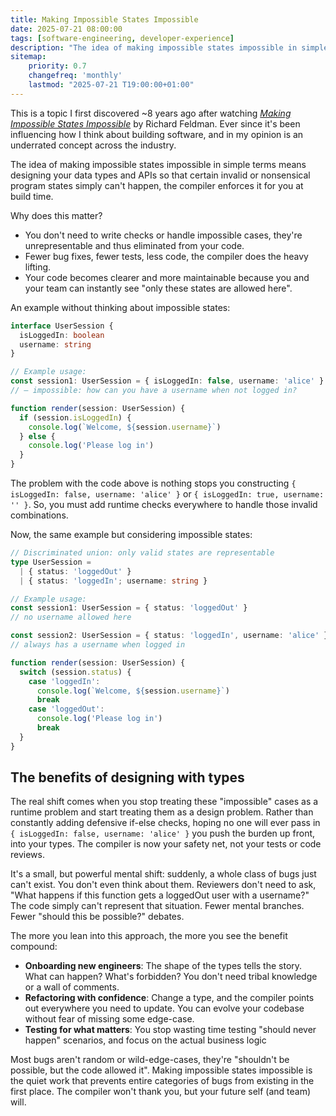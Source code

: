 ```yaml
---
title: Making Impossible States Impossible
date: 2025-07-21 08:00:00
tags: [software-engineering, developer-experience]
description: "The idea of making impossible states impossible in simple terms, means designing your data types and APIs so that certain invalid or nonsensical program states simply can't happen, the compiler enforces it for you at build time."
sitemap:
    priority: 0.7
    changefreq: 'monthly'
    lastmod: "2025-07-21 T19:00:00+01:00"
---
```


This is a topic I first discovered ~8 years ago after watching _[Making Impossible States Impossible](https://www.youtube.com/watch?v=IcgmSRJHu_8)_ by Richard Feldman. Ever since it's been influencing how I think about building software, and in my opinion is an underrated concept across the industry.

The idea of making impossible states impossible in simple terms means designing your data types and APIs so that certain invalid or nonsensical program states simply can't happen, the compiler enforces it for you at build time.

Why does this matter?

- You don't need to write checks or handle impossible cases, they're unrepresentable and thus eliminated from your code.
- Fewer bug fixes, fewer tests, less code, the compiler does the heavy lifting.
- Your code becomes clearer and more maintainable because you and your team can instantly see "only these states are allowed here".

An example without thinking about impossible states:

```typescript
interface UserSession {
  isLoggedIn: boolean
  username: string
}

// Example usage:
const session1: UserSession = { isLoggedIn: false, username: 'alice' }
// — impossible: how can you have a username when not logged in?

function render(session: UserSession) {
  if (session.isLoggedIn) {
    console.log(`Welcome, ${session.username}`)
  } else {
    console.log('Please log in')
  }
}
```

The problem with the code above is nothing stops you constructing `{ isLoggedIn: false, username: 'alice' }` or `{ isLoggedIn: true, username: '' }`. So, you must add runtime checks everywhere to handle those invalid combinations.

Now, the same example but considering impossible states:

```typescript
// Discriminated union: only valid states are representable
type UserSession =
  | { status: 'loggedOut' }
  | { status: 'loggedIn'; username: string }

// Example usage:
const session1: UserSession = { status: 'loggedOut' }
// no username allowed here

const session2: UserSession = { status: 'loggedIn', username: 'alice' }
// always has a username when logged in

function render(session: UserSession) {
  switch (session.status) {
    case 'loggedIn':
      console.log(`Welcome, ${session.username}`)
      break
    case 'loggedOut':
      console.log('Please log in')
      break
  }
}
```

## The benefits of designing with types

The real shift comes when you stop treating these "impossible" cases as a runtime problem and start treating them as a design problem. Rather than constantly adding defensive if-else checks, hoping no one will ever pass in `{ isLoggedIn: false, username: 'alice' }` you push the burden up front, into your types. The compiler is now your safety net, not your tests or code reviews.

It's a small, but powerful mental shift: suddenly, a whole class of bugs just can't exist. You don't even think about them. Reviewers don't need to ask, "What happens if this function gets a loggedOut user with a username?" The code simply can't represent that situation. Fewer mental branches. Fewer "should this be possible?" debates.

The more you lean into this approach, the more you see the benefit compound:

- **Onboarding new engineers**: The shape of the types tells the story. What can happen? What's forbidden? You don't need tribal knowledge or a wall of comments.
- **Refactoring with confidence**: Change a type, and the compiler points out everywhere you need to update. You can evolve your codebase without fear of missing some edge-case.
- **Testing for what matters**: You stop wasting time testing "should never happen" scenarios, and focus on the actual business logic

Most bugs aren't random or wild-edge-cases, they're "shouldn't be possible, but the code allowed it". Making impossible states impossible is the quiet work that prevents entire categories of bugs from existing in the first place. The compiler won't thank you, but your future self (and team) will.
